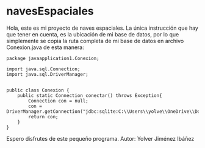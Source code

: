 # navesEspaciales
Hola, este es mi proyecto de naves espaciales.
La única instrucción que hay que tener en cuenta, es la ubicación de mi base de datos, por lo que simplemente se copia la ruta completa 
de mi base de datos en archivo Conexion.java de esta manera:

```
package javaapplication1.Conexion;

import java.sql.Connection;
import java.sql.DriverManager;


public class Conexion {
    public static Connection conectar() throws Exception{
        Connection con = null;
        con = DriverManager.getConnection("jdbc:sqlite:C:\\Users\\yolve\\OneDrive\\Documentos\\NetBeansProjects\\JavaApplication1\\src\\javaapplication1\\Conexion\\BaseNaves.db");
        return con;
    }
}
```

Espero disfrutes de este pequeño programa.
Autor: Yolver Jiménez Ibáñez
